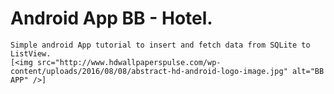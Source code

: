 # Android App BB - Hotel.

    Simple android App tutorial to insert and fetch data from SQLite to ListView.
    [<img src="http://www.hdwallpaperspulse.com/wp-content/uploads/2016/08/08/abstract-hd-android-logo-image.jpg" alt="BB APP" />]

